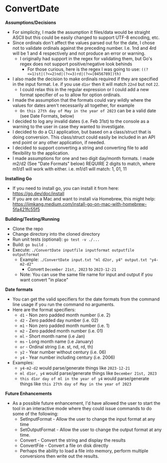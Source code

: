 # ConvertDate

**Assumptions/Decisions**
* For simplicity, I made the assumption it files/data would be straight ASCII but this could be easily changed to support UTF-8 encoding, etc. 
* Since ordinals don't affect the values parsed out for the date, I chose not to validate ordinals against the preceding number.  I.e. 1nd and 4rd will be 1 and 4 respectively and not produce an error or warning.
  * I originally had support in the regex for validating them, but Go's regex does not support positive/negative look behinds
    * For those curious, here is the regex I was going to use: `((?<=1)st|(?<=2)nd|(?<=3)rd|(?<=[0456789])th)`
* I also made the decision to make ordinals required if they are specified in the input format.  I.e. if you use `d1or` then it will match `22nd` but not `22`.
  * I could relax this in the regular expression or I could add a new format specifier of `oo` to allow for option ordinals.
* I made the assumption that the formats could vary wildly where the values for dates aren't necessarily all together, for example
    * `On this 27th day of May in the year of 2023` can be a valid date (see Date Formats, below)
* I decided to log any invalid dates (i.e. Feb 31st) to the console as a warning to the user in case they wanted to investigate.
* I decided to do a CLI application, but based on a class/struct that is doing conversion.  This class/struct could easily be included in an API end point or any other application, if needed.
* I decided to support converting a string and converting file to add flexibility to the application.
* I made assumptions for one and two digit day/month formats.  I made m2/d2 (See "Date Formats" below) REQUIRE 2 digits to match, where m1/d1 will work with either.  i.e. m1/d1 will match: 1, 01, 11

**Installing Go**
* If you need to install go, you can install it from here: https://go.dev/doc/install
* If you are on a Mac and want to install via Homebrew, this might help: https://jimkang.medium.com/install-go-on-mac-with-homebrew-5fa421fc55f5

**Building/Testing/Running**
* Clone the repo
* Change directory into the cloned directory
* Run unit tests (optional): `go test -v ./...`
* Build: `go build .`
* Execute: `./ConvertDate inputfile inputformat outputfile outputformat`
  * Example: `./ConvertDate input.txt "ml d2or, y4" output.txt "y4-m2-d2"`
    * Convert `December 21st, 2023` to `2023-12-21`
  * Note: You can use the same file name for input and output if you want convert "in place"

**Date formats**
* You can get the valid specifiers for the date formats from the command line usage if you run the command no arguments.
* Here are the format specifiers:
  * `d1` - Non zero padded month number (i.e. 2)
  * `d2` - Zero padded day number (i.e. 02)
  * `m1` - Non zero padded month number (i.e. 1)
  * `m2` - Zero padded month number (i.e. 01)
  * `ml` - Short month name (i.e Jan)
  * `ms` - Long month name (i.e January)
  * `or` - Ordinal string (i.e. st, nd, rd, th)
  * `y2` - Year number without century (i.e. 06)
  * `y4` - Year number including century (i.e. 2006)
* Examples:
  * `y4-m2-d2` would parse/generate things like `2023-12-21`
  * `ml d1or, y4` would parse/generate things like `December 21st, 2023`
  * `this d1or day of ml in the year of y4` would parse/generate things like `this 27th day of May in the year of 2023`

**Future Enhancements**
* As a possible future enhancement, I'd have allowed the user to start the tool in an interactive mode where they could issue commands to do some of the following:
  * SetInputFormat <format> - Allow the user to change the input format at any time
  * SetOutputFormat <format> - Allow the user to change the output format at any time.
  * Convert <string> - Convert the string and display the results
  * ConvertFile <in> <out> - Convert a file on disk directly
  * Perhaps the ability to load a file into memory, perform multiple conversions then write out the results.
